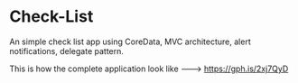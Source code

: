 # Check-List
An simple check list app using CoreData, MVC architecture, alert notifications, delegate pattern.

This is how the complete application look like  ---> https://gph.is/2xj7QyD


